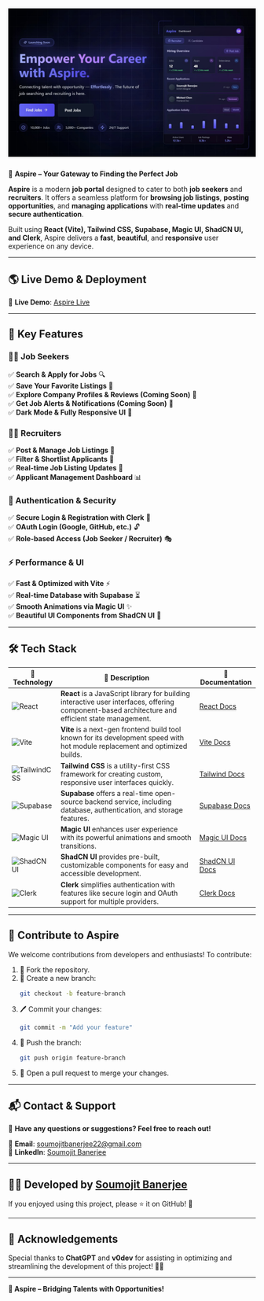 # ![Aspire Banner](https://github.com/soumojit622/Aspire/blob/master/public/banner.jpg)  

🌟 **Aspire – Your Gateway to Finding the Perfect Job**  

**Aspire** is a modern **job portal** designed to cater to both **job seekers** and **recruiters**. It offers a seamless platform for **browsing job listings**, **posting opportunities**, and **managing applications** with **real-time updates** and **secure authentication**.  

Built using **React (Vite), Tailwind CSS, Supabase, Magic UI, ShadCN UI, and Clerk**, Aspire delivers a **fast**, **beautiful**, and **responsive** user experience on any device.  

---

## **🌎 Live Demo & Deployment**  

🔗 **Live Demo**: [Aspire Live](https://Aspire.example.com)  

---

## **🚀 Key Features**  

### **👨‍💻 Job Seekers**  
✅ **Search & Apply for Jobs** 🔍  
✅ **Save Your Favorite Listings** 📌  
✅ **Explore Company Profiles & Reviews (Coming Soon)** 🏢  
✅ **Get Job Alerts & Notifications (Coming Soon)** 📩  
✅ **Dark Mode & Fully Responsive UI** 🌙  

### **🧑‍💼 Recruiters**  
✅ **Post & Manage Job Listings** 📝  
✅ **Filter & Shortlist Applicants** 📑  
✅ **Real-time Job Listing Updates** 🔄  
✅ **Applicant Management Dashboard** 📊  

### **🔐 Authentication & Security**  
✅ **Secure Login & Registration with Clerk** 🔑  
✅ **OAuth Login (Google, GitHub, etc.)** 🔓  
✅ **Role-based Access (Job Seeker / Recruiter)** 🎭  

### **⚡ Performance & UI**  
✅ **Fast & Optimized with Vite** ⚡  
✅ **Real-time Database with Supabase** ⏳  
✅ **Smooth Animations via Magic UI** ✨  
✅ **Beautiful UI Components from ShadCN UI** 🎨  

---

## **🛠 Tech Stack**  

| 🚀 Technology | 📜 Description | 🔗 Documentation |
|--------------|---------------|------------------|
| ![React](https://img.shields.io/badge/React-20232A?style=for-the-badge&logo=react&logoColor=61DAFB) | **React** is a JavaScript library for building interactive user interfaces, offering component-based architecture and efficient state management. | [React Docs](https://react.dev/) |
| ![Vite](https://img.shields.io/badge/Vite-646CFF?style=for-the-badge&logo=vite&logoColor=white) | **Vite** is a next-gen frontend build tool known for its development speed with hot module replacement and optimized builds. | [Vite Docs](https://vitejs.dev/guide/) |
| ![TailwindCSS](https://img.shields.io/badge/TailwindCSS-38B2AC?style=for-the-badge&logo=tailwind-css&logoColor=white) | **Tailwind CSS** is a utility-first CSS framework for creating custom, responsive user interfaces quickly. | [Tailwind Docs](https://tailwindcss.com/docs) |
| ![Supabase](https://img.shields.io/badge/Supabase-3ECF8E?style=for-the-badge&logo=supabase&logoColor=white) | **Supabase** offers a real-time open-source backend service, including database, authentication, and storage features. | [Supabase Docs](https://supabase.com/docs) |
| ![Magic UI](https://img.shields.io/badge/Magic_UI-FDA4AF?style=for-the-badge&logo=flutter&logoColor=white) | **Magic UI** enhances user experience with its powerful animations and smooth transitions. | [Magic UI Docs](https://www.magicui.dev/) |
| ![ShadCN UI](https://img.shields.io/badge/ShadCN_UI-171717?style=for-the-badge&logo=css3&logoColor=white) | **ShadCN UI** provides pre-built, customizable components for easy and accessible development. | [ShadCN UI Docs](https://ui.shadcn.dev/) |
| ![Clerk](https://img.shields.io/badge/Clerk-4267B2?style=for-the-badge&logo=auth0&logoColor=white) | **Clerk** simplifies authentication with features like secure login and OAuth support for multiple providers. | [Clerk Docs](https://clerk.dev/docs) |

---

## 💬 **Contribute to Aspire**  

We welcome contributions from developers and enthusiasts! To contribute:  

1. 🍴 Fork the repository.
2. 🌿 Create a new branch:
    ```bash
    git checkout -b feature-branch
    ```
3. 🖊️ Commit your changes:
    ```bash
    git commit -m "Add your feature"
    ```
4. 🚀 Push the branch:
    ```bash
    git push origin feature-branch
    ```
5. 🔀 Open a pull request to merge your changes.

---

## 📬 **Contact & Support**  

💬 **Have any questions or suggestions? Feel free to reach out!**  

📧 **Email**: [soumojitbanerjee22@gmail.com](mailto:soumojitbanerjee22@gmail.com)  
🔗 **LinkedIn**: [Soumojit Banerjee](https://www.linkedin.com/in/soumojit-banerjee-4914b3228/)  

---

## 👨‍💻 **Developed by [Soumojit Banerjee](https://www.linkedin.com/in/soumojit-banerjee-4914b3228/)**  

If you enjoyed using this project, please ⭐ it on GitHub! 🌟  

---

## 🎉 **Acknowledgements**  

Special thanks to **ChatGPT** and **v0dev** for assisting in optimizing and streamlining the development of this project! 🚀✨  

---

**🚀 Aspire – Bridging Talents with Opportunities!**  
